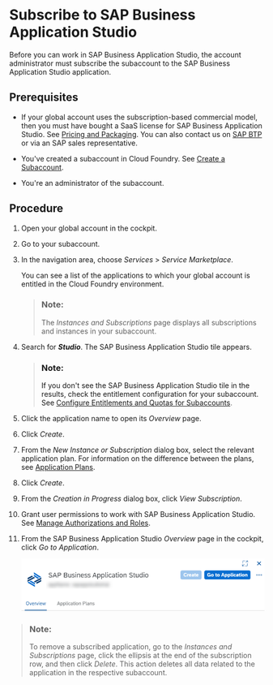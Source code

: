 <!-- loio6331319fd9ea4f0ea5331e21df329539 -->

# Subscribe to SAP Business Application Studio

Before you can work in SAP Business Application Studio, the account administrator must subscribe the subaccount to the SAP Business Application Studio application.



<a name="loio6331319fd9ea4f0ea5331e21df329539__section_vdm_nmz_tkb"/>

## Prerequisites

-   If your global account uses the subscription-based commercial model, then you must have bought a SaaS license for SAP Business Application Studio. See [Pricing and Packaging](https://www.sap.com/products/cloud-platform/pricing.html). You can also contact us on [SAP BTP](https://cloudplatform.sap.com/index.html) or via an SAP sales representative.

-   You've created a subaccount in Cloud Foundry. See [Create a Subaccount](https://help.sap.com/products/BTP/65de2977205c403bbc107264b8eccf4b/05280a123d3044ae97457a25b3013918.html).

-   You're an administrator of the subaccount.




<a name="loio6331319fd9ea4f0ea5331e21df329539__section_ajs_4mz_tkb"/>

## Procedure

1.  Open your global account in the cockpit.
2.  Go to your subaccount.
3.  In the navigation area, choose *Services* \> *Service Marketplace*.

    You can see a list of the applications to which your global account is entitled in the Cloud Foundry environment.

    > ### Note:  
    > The *Instances and Subscriptions* page displays all subscriptions and instances in your subaccount.

4.  Search for ***Studio***. The SAP Business Application Studio tile appears.

    > ### Note:  
    > If you don't see the SAP Business Application Studio tile in the results, check the entitlement configuration for your subaccount. See [Configure Entitlements and Quotas for Subaccounts](https://help.sap.com/products/BTP/65de2977205c403bbc107264b8eccf4b/5ba357b4fa1e4de4b9fcc4ae771609da.html).

5.  Click the application name to open its *Overview* page.
6.  Click *Create*.
7.  From the *New Instance or Subscription* dialog box, select the relevant application plan. For information on the difference between the plans, see [Application Plans](Application_Plans_2c72917.md).
8.  Click *Create*.
9.  From the *Creation in Progress* dialog box, click *View Subscription*.
10. Grant user permissions to work with SAP Business Application Studio. See [Manage Authorizations and Roles](Manage_Authorizations_and_Roles_01e69c5.md).
11. From the SAP Business Application Studio *Overview* page in the cockpit, click *Go to Application*.

    ![Click Go to Application](images/BAS_updated_overview_page_066c181.png)


> ### Note:  
> To remove a subscribed application, go to the *Instances and Subscriptions* page, click the ellipsis at the end of the subscription row, and then click *Delete*. This action deletes all data related to the application in the respective subaccount.

